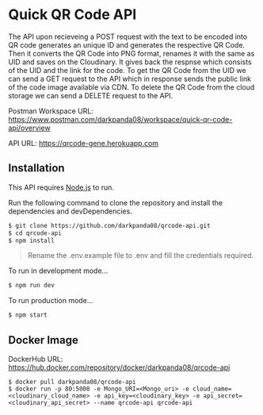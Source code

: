 # Quick QR Code API

The API upon recieveing a POST request with the text to be encoded into QR code generates an unique ID and generates the respective QR Code. Then it converts the QR Code into PNG format, renames it with the same as UID and saves on the Cloudinary. It gives back the respnse which consists of the UID and the link for the code. To get the QR Code from the UID we can send a GET request to the API which in response sends the public link of the code image available via CDN. To delete the QR Code from the cloud storage we can send a DELETE request to the API.

Postman Workspace URL: https://www.postman.com/darkpanda08/workspace/quick-qr-code-api/overview

API URL: https://qrcode-gene.herokuapp.com

## Installation

This API requires [Node.js](https://nodejs.org/) to run.

Run the following command to clone the repository and install the dependencies and devDependencies.

```sh
$ git clone https://github.com/darkpanda08/qrcode-api.git
$ cd qrcode-api
$ npm install
```
> Rename the .env.example file to .env and fill the credentials required.

To run in development mode...
```sh
$ npm run dev
```
To run production mode...

```sh
$ npm start
```

## Docker Image
DockerHub URL: https://hub.docker.com/repository/docker/darkpanda08/qrcode-api

```
$ docker pull darkpanda08/qrcode-api
$ docker run -p 80:5000 -e Mongo_URI=<Mongo_uri> -e cloud_name=<cloudinary_cloud_name> -e api_key=<cloudinary_key> -e api_secret=<cloudinary_api_secret> --name qrcode-api qrcode-api
```
